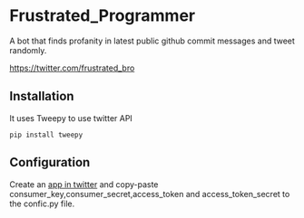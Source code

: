# Frustrated_Programmer
A bot that finds profanity in latest public github commit messages and tweet randomly.

https://twitter.com/frustrated_bro

## Installation

It uses Tweepy to use twitter API

```
pip install tweepy

```

## Configuration

Create an [app in twitter](https://apps.twitter.com/) and copy-paste consumer_key,consumer_secret,access_token and access_token_secret to the confic.py file.